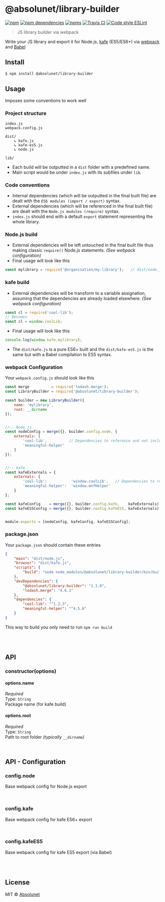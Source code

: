 # @absolunet/library-builder

[![npm](https://img.shields.io/npm/v/@absolunet/library-builder.svg)](https://www.npmjs.com/package/@absolunet/library-builder)
[![npm dependencies](https://david-dm.org/absolunet/node-library-builder/status.svg)](https://david-dm.org/absolunet/node-library-builder)
[![npms](https://badges.npms.io/%40absolunet%2Flibrary-builder.svg)](https://npms.io/search?q=%40absolunet%2Flibrary-builder)
[![Travis CI](https://api.travis-ci.org/absolunet/node-library-builder.svg?branch=master)](https://travis-ci.org/absolunet/node-library-builder/builds)
[![Code style ESLint](https://img.shields.io/badge/code_style-@absolunet/node-659d32.svg)](https://github.com/absolunet/eslint-config)

> JS library builder via webpack

Write your JS library and export it for Node.js, [kafe](https://absolunet.github.io/kafe) (ES5/ES6+) via [webpack](https://webpack.js.org) and [Babel](https://babeljs.io/)


## Install

```sh
$ npm install @absolunet/library-builder
```


## Usage

Imposes some conventions to work well

### Project structure
```
index.js
webpack.config.js

dist/
	↳ kafe.js
	↳ kafe-es5.js
	↳ node.js

lib/
```

- Each build will be outputted in a `dist` folder with a predefined name.
- Main script would be under `index.js` with its subfiles under `lib`.


### Code conventions
- Internal dependencies (which will be outputted in the final built file) are dealt with the `ES6 modules (import / export)` syntax.
- External dependencies (which will be referenced in the final built file) are dealt with the `Node.js modules (require)` syntax.
- `index.js` should end with a default `export` statement representing the whole library.


### Node.js build
- External dependencies will be left untouched in the final built file thus making classic `require()` Node.js statements. *(See webpack configuration)*
- Final usage will look like this
```js
const mylibrary = require('@organisation/my-library');   // dist/node.js
```


### kafe build
- External dependencies will be transform to a variable assignation, assuming that the dependencies are already loaded elsewhere. *(See webpack configuration)*
```js
const cl = require('cool-lib');
// Becomes
const cl = window.coolLib;
```
- Final usage will look like this
```js
console.log(window.kafe.mylibrary);
```
- The `dist/kafe.js` is a pure ES6+ built and the `dist/kafe-es5.js` is the same but with a Babel compilation to ES5 syntax.


### webpack Configuration
Your `webpack.config.js` should look like this
```js
const merge          = require('lodash.merge');
const LibraryBuilder = require('@absolunet/library-builder');

const builder = new LibraryBuilder({
	name: 'mylibrary',
	root: __dirname
});


//-- Node.js
const nodeConfig = merge({}, builder.config.node, {
	externals: [
		'cool-lib',          // Dependencies to reference and not include
		'meaningful-helper'
	]
});


//-- kafe
const kafeExternals = {
	externals: {
		'cool-lib':           'window.coolLib',   // Dependencies to reference and their variable counterpart
		'meaningful-helper':  'window.mnfHelper'
	}
};

const kafeConfig    = merge({}, builder.config.kafe,    kafeExternals);
const kafeES5Config = merge({}, builder.config.kafeES5, kafeExternals);


module.exports = [nodeConfig, kafeConfig, kafeES5Config];
```


### package.json
Your `package.json` should contain these entries
```json
{
	"main": "dist/node.js",
	"browser": "dist/kafe.js",
	"scripts": {
		"build": "node node_modules/@absolunet/library-builder/bin/build.js"
	},
	"devDependencies": {
		"@absolunet/library-builder": "1.1.0",
		"lodash.merge": "4.6.1"
	},
	"dependencies": {
		"cool-lib": "^1.2.3",
		"meaningful-helper": "^4.5.6"
	}
}
```

This way to build you only need to run `npm run build`



<br>
<br>

## API

### constructor(options)

#### options.name
*Required*<br>
Type: `String`<br>
Package name (for kafe build)

#### options.root
*Required*<br>
Type: `String`<br>
Path to root folder  *(typically `__dirname`)*






<br>

## API - Configuration

### config.node
Base webpack config for Node.js export



<br>

### config.kafe
Base webpack config for kafe ES6+ export



<br>

### config.kafeES5
Base webpack config for kafe ES5 export (via Babel)






<br>
<br>

## License

MIT © [Absolunet](https://absolunet.com)
